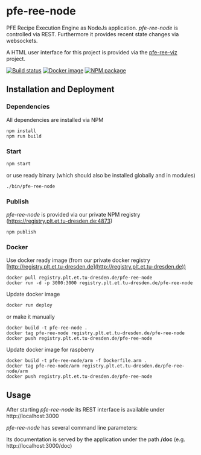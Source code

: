 # pfe-ree-node

PFE Recipe Execution Engine as NodeJs application.  *pfe-ree-node* is controlled via REST. Furthermore it provides recent state changes via websockets.

A HTML user interface for this project is provided via the [pfe-ree-viz](https://dev.plt.et.tu-dresden.de/modulare-automation/pfe-ree-viz) project.

[![Build status](http://cif.plt.et.tu-dresden.de/api/badges/modulare-automation/pfe-ree-node/status.svg)](http://cif.plt.et.tu-dresden.de/modulare-automation/pfe-ree-node)
[![Docker image](https://img.shields.io/badge/docker%20image-available-brightgreen.svg)](http://registry.plt.et.tu-dresden.de/#!taglist/pfe-ree-node)
[![NPM package](https://img.shields.io/badge/npm%20package-available-brightgreen.svg)](https://registry.plt.et.tu-dresden.de:4873/#/detail/@plt/pfe-ree-node)


## Installation and Deployment
### Dependencies
All dependencies are installed via NPM
```
npm install
npm run build
```

### Start
```bash
npm start
```
or use ready binary (which should also be installed globally and in modules)
```
./bin/pfe-ree-node
```

### Publish
*pfe-ree-node* is provided via our private NPM registry (https://registry.plt.et.tu-dresden.de:4873)
```
npm publish
``` 


### Docker

Use docker ready image (from our private docker registry [http://registry.plt.et.tu-dresden.de](http://registry.plt.et.tu-dresden.de))
```
docker pull registry.plt.et.tu-dresden.de/pfe-ree-node
docker run -d -p 3000:3000 registry.plt.et.tu-dresden.de/pfe-ree-node
```

Update docker image
```bash
docker run deploy
```
or make it manually
```
docker build -t pfe-ree-node .
docker tag pfe-ree-node registry.plt.et.tu-dresden.de/pfe-ree-node
docker push registry.plt.et.tu-dresden.de/pfe-ree-node 
```

Update docker image for raspberry
```
docker build -t pfe-ree-node/arm -f Dockerfile.arm .
docker tag pfe-ree-node/arm registry.plt.et.tu-dresden.de/pfe-ree-node/arm
docker push registry.plt.et.tu-dresden.de/pfe-ree-node 
```


## Usage


After starting *pfe-ree-node* its REST interface is available under
http://localhost:3000

*pfe-ree-node* has several command line parameters:



Its documentation is served by the application under the path **/doc** (e.g. http://localhost:3000/doc)
